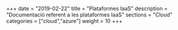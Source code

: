 +++
date        = "2019-02-22"
title       = "Plataformes IaaS"
description = "Documentació referent a les plataformes IaaS"
sections    = "Cloud"
categories  = ["cloud","azure"]
weight		= 10
+++
